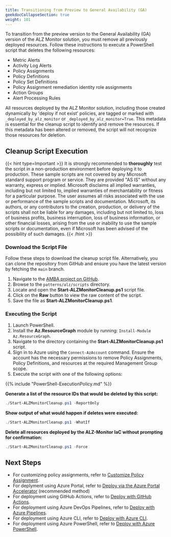 ```yaml
---
title: Transitioning from Preview to General Availability (GA)
geekdocCollapseSection: true
weight: 101
---
```

To transition from the preview version to the General Availability (GA) version of the ALZ Monitor solution, you must remove all previously deployed resources. Follow these instructions to execute a PowerShell script that deletes the following resources:

- Metric Alerts
- Activity Log Alerts
- Policy Assignments
- Policy Definitions
- Policy Set Definitions
- Policy Assignment remediation identity role assignments
- Action Groups
- Alert Processing Rules

All resources deployed by the ALZ Monitor solution, including those created dynamically by 'deploy if not exist' policies, are tagged or marked with `_deployed_by_alz_monitor` or `_deployed_by_alz_monitor=True`. This metadata is essential for the cleanup script to identify and remove the resources. If this metadata has been altered or removed, the script will not recognize those resources for deletion.

## Cleanup Script Execution

{{< hint type=Important >}}
It is strongly recommended to **thoroughly** test the script in a non-production environment before deploying it to production. These sample scripts are not covered by any Microsoft standard support program or service. They are provided "AS IS" without any warranty, express or implied. Microsoft disclaims all implied warranties, including but not limited to, implied warranties of merchantability or fitness for a particular purpose. The user assumes all risks associated with the use or performance of the sample scripts and documentation. Microsoft, its authors, or any contributors to the creation, production, or delivery of the scripts shall not be liable for any damages, including but not limited to, loss of business profits, business interruption, loss of business information, or other financial losses, arising from the use or inability to use the sample scripts or documentation, even if Microsoft has been advised of the possibility of such damages.
{{< /hint >}}

### Download the Script File

Follow these steps to download the cleanup script file. Alternatively, you can clone the repository from GitHub and ensure you have the latest version by fetching the `main` branch.

1. Navigate to the [AMBA project on GitHub](https://aka.ms/amba/repo).
2. Browse to the `patterns/alz/scripts` directory.
3. Locate and open the **Start-ALZMonitorCleanup.ps1** script file.
4. Click on the **Raw** button to view the raw content of the script.
5. Save the file as **Start-ALZMonitorCleanup.ps1**.

### Executing the Script

1. Launch PowerShell.
2. Install the **Az.ResourceGraph** module by running: `Install-Module Az.ResourceGraph`.
3. Navigate to the directory containing the **Start-ALZMonitorCleanup.ps1** script.
4. Sign in to Azure using the `Connect-AzAccount` command. Ensure the account has the necessary permissions to remove Policy Assignments, Policy Definitions, and resources at the required Management Group scope.
5. Execute the script with one of the following options:

  {{% include "PowerShell-ExecutionPolicy.md" %}}

  **Generate a list of the resource IDs that would be deleted by this script:**

  ```powershell
  ./Start-ALZMonitorCleanup.ps1 -ReportOnly
  ```

  **Show output of what would happen if deletes were executed:**

  ```powershell
  ./Start-ALZMonitorCleanup.ps1 -WhatIf
  ```

  **Delete all resources deployed by the ALZ-Monitor IaC without prompting for confirmation:**

  ```powershell
  ./Start-ALZMonitorCleanup.ps1 -Force
  ```

## Next Steps

- For customizing policy assignments, refer to [Customize Policy Assignment](../../deploy/Customize-Policy-Assignment).
- For deplyment using Azure Portal, refer to [Deploy via the Azure Portal Accelerator](../../deploy/Deploy-via-Azure-Portal-UI)  (recommended method)
- For deployment using GitHub Actions, refer to [Deploy with GitHub Actions](../../deploy/Deploy-with-GitHub-Actions).
- For deployment using Azure DevOps Pipelines, refer to [Deploy with Azure Pipelines](../../deploy/Deploy-with-Azure-Pipelines).
- For deployment using Azure CLI, refer to [Deploy with Azure CLI](../../deploy/Deploy-with-Azure-CLI).
- For deployment using Azure PowerShell, refer to [Deploy with Azure PowerShell](../../deploy/Deploy-with-Azure-PowerShell).
